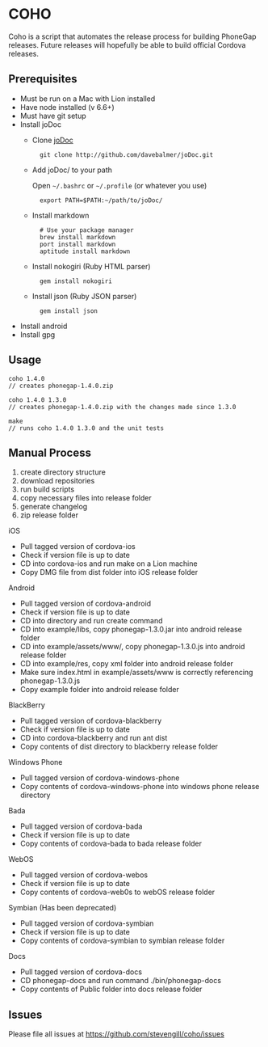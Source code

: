 COHO
=======

Coho is a script that automates the release process for building PhoneGap releases. Future releases will hopefully be able to build official Cordova releases.

Prerequisites
-------------
 - Must be run on a Mac with Lion installed
 - Have node installed (v 6.6+)
 - Must have git setup
 - Install joDoc
	- Clone [joDoc](http://github.com/davebalmer/jodoc)

	        git clone http://github.com/davebalmer/joDoc.git

	- Add joDoc/ to your path

	  Open `~/.bashrc` or `~/.profile` (or whatever you use)

	        export PATH=$PATH:~/path/to/joDoc/

	- Install markdown

	        # Use your package manager
	        brew install markdown
	        port install markdown
	        aptitude install markdown

	- Install nokogiri (Ruby HTML parser)

	        gem install nokogiri

	- Install json (Ruby JSON parser)

	        gem install json
- Install android 
- Install gpg

Usage
-----
	coho 1.4.0
   	// creates phonegap-1.4.0.zip

	coho 1.4.0 1.3.0
	// creates phonegap-1.4.0.zip with the changes made since 1.3.0
	
	make
	// runs coho 1.4.0 1.3.0 and the unit tests
	


Manual Process
--------------

1. create directory structure
2. download repositories
3. run build scripts
4. copy necessary files into release folder
5. generate changelog
6. zip release folder


iOS
 - Pull tagged version of cordova-ios 
 - Check if version file is up to date
 - CD into cordova-ios and run make on a Lion machine
 - Copy DMG file from dist folder into iOS release folder

Android
 - Pull tagged version of cordova-android
 - Check if version file is up to date
 - CD into directory and run create command
 - CD into example/libs, copy phonegap-1.3.0.jar into android release folder
 - CD into example/assets/www/, copy phonegap-1.3.0.js into android release folder
 - CD into example/res, copy xml folder into android release folder
 - Make sure index.html in example/assets/www is correctly referencing phonegap-1.3.0.js
 - Copy example folder into android release folder

BlackBerry
 - Pull tagged version of cordova-blackberry
 - Check if version file is up to date
 - CD into cordova-blackberry and run ant dist
 - Copy contents of dist directory to blackberry release folder
 
Windows Phone
 - Pull tagged version of cordova-windows-phone
 - Copy contents of cordova-windows-phone into windows phone release directory

Bada
 - Pull tagged version of cordova-bada 
 - Check if version file is up to date
 - Copy contents of cordova-bada to bada release folder

WebOS
 - Pull tagged version of cordova-webos
 - Check if version file is up to date
 - Copy contents of cordova-web0s to webOS release folder 

Symbian (Has been deprecated)
 - Pull tagged version of cordova-symbian
 - Check if version file is up to date
 - Copy contents of cordova-symbian to symbian release folder


Docs
 - Pull tagged version of cordova-docs
 - CD phonegap-docs and run command ./bin/phonegap-docs
 - Copy contents of Public folder into docs release folder

Issues
------

Please file all issues at https://github.com/stevengill/coho/issues
